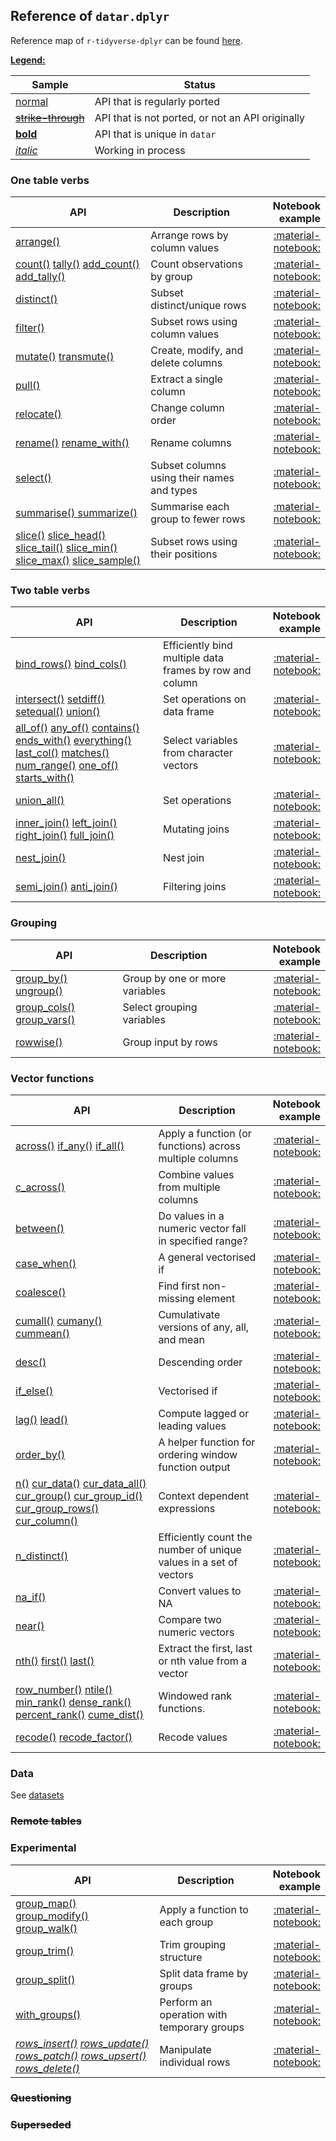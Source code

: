 <style>
.md-typeset__table {
   min-width: 100%;
}

.md-typeset table:not([class]) {
    display: table;
    max-width: 80%;
}
</style>

## Reference of `datar.dplyr`

Reference map of `r-tidyverse-dplyr` can be found [here][1].

<u>**Legend:**</u>

|Sample|Status|
|---|---|
|[normal]()|API that is regularly ported|
|<s>[strike-through]()</s>|API that is not ported, or not an API originally|
|[**bold**]()|API that is unique in `datar`|
|[_italic_]()|Working in process|

### One table verbs

|API|Description|Notebook example|
|---|---|---:|
|[arrange()][2]|Arrange rows by column values| [:material-notebook:][3] |
|[count()][4] [tally()][5] [add_count()][6] [add_tally()][7]|Count observations by group| [:material-notebook:][8] |
|[distinct()][9]|Subset distinct/unique rows| [:material-notebook:][10] |
|[filter()][11]|Subset rows using column values| [:material-notebook:][12] |
|[mutate()][13] [transmute()][14]|Create, modify, and delete columns| [:material-notebook:][15] |
|[pull()][16]|Extract a single column| [:material-notebook:][17] |
|[relocate()][18]|Change column order| [:material-notebook:][19] |
|[rename()][20] [rename_with()][21]|Rename columns| [:material-notebook:][22] |
|[select()][23]|	Subset columns using their names and types| [:material-notebook:][24] |
|[summarise() summarize()][25]| Summarise each group to fewer rows| [:material-notebook:][26] |
|[slice()][27] [slice_head()][28] [slice_tail()][29] [slice_min()][30] [slice_max()][31] [slice_sample()][32]| Subset rows using their positions| [:material-notebook:][33] |

### Two table verbs

|API|Description|Notebook example|
|---|---|---:|
|[bind_rows()][34] [bind_cols()][35]|Efficiently bind multiple data frames by row and column|[:material-notebook:][36]|
|[intersect()][37] [setdiff()][38] [setequal()][39] [union()][40]|Set operations on data frame|[:material-notebook:][41]|
|[all_of()][42] [any_of()][43] [contains()][44] [ends_with()][45] [everything()][46] [last_col()][47] [matches()][48] [num_range()][49] [one_of()][50] [starts_with()][51]|Select variables from character vectors|[:material-notebook:][52]|
|[union_all()][53]|Set operations|[:material-notebook:][54]|
|[inner_join()][55] [left_join()][56] [right_join()][57] [full_join()][58]|Mutating joins|[:material-notebook:][59]|
|[nest_join()][60]|Nest join|[:material-notebook:][61]|
|[semi_join()][62] [anti_join()][63]|Filtering joins|[:material-notebook:][64]|

### Grouping

|API|Description|Notebook example|
|---|---|---:|
|[group_by()][65] [ungroup()][66]|Group by one or more variables|[:material-notebook:][67]|
|[group_cols() group_vars()][68]|Select grouping variables|[:material-notebook:][69]|
|[rowwise()][70]|Group input by rows|[:material-notebook:][71]|

### Vector functions

|API|Description|Notebook example|
|---|---|---:|
|[across()][72] [if_any()][73] [if_all()][74]|Apply a function (or functions) across multiple columns|[:material-notebook:][75]|
|[c_across()][76]|Combine values from multiple columns|[:material-notebook:][77]|
|[between()][78]|Do values in a numeric vector fall in specified range?|[:material-notebook:][79]|
|[case_when()][80]|A general vectorised if|[:material-notebook:][81]|
|[coalesce()][82]|Find first non-missing element|[:material-notebook:][83]|
|[cumall()][84] [cumany()][85] [cummean()][86]|Cumulativate versions of any, all, and mean|[:material-notebook:][87]|
|[desc()][88]|Descending order|[:material-notebook:][89]|
|[if_else()][90]|Vectorised if|[:material-notebook:][91]|
|[lag()][92] [lead()][93]|Compute lagged or leading values|[:material-notebook:][94]|
|[order_by()][95]|A helper function for ordering window function output|[:material-notebook:][96]|
|[n()][97] [cur_data()][98] [cur_data_all()][99] [cur_group()][100] [cur_group_id()][101] [cur_group_rows()][102] [cur_column()][103]|Context dependent expressions|[:material-notebook:][104]|
|[n_distinct()][105]|Efficiently count the number of unique values in a set of vectors|[:material-notebook:][106]|
|[na_if()][107]|Convert values to NA|[:material-notebook:][108]|
|[near()][109]|Compare two numeric vectors|[:material-notebook:][110]|
|[nth()][111] [first()][112] [last()][113]|Extract the first, last or nth value from a vector|[:material-notebook:][114]|
|[row_number()][115] [ntile()][116] [min_rank()][117] [dense_rank()][118] [percent_rank()][119] [cume_dist()][120]|Windowed rank functions.|[:material-notebook:][121]|
|[recode()][122] [recode_factor()][123]|Recode values|[:material-notebook:][124]|

### Data

See [datasets][125]

### <s>Remote tables</s>

### Experimental

|API|Description|Notebook example|
|---|---|---:|
|[group_map()][126] [group_modify()][127] [group_walk()][128]|Apply a function to each group|[:material-notebook:][129]|
|[group_trim()][130]|Trim grouping structure|[:material-notebook:][131]|
|[group_split()][132]|Split data frame by groups|[:material-notebook:][133]|
|[with_groups()][134]|Perform an operation with temporary groups|[:material-notebook:][135]|
|[_rows_insert()_][136] [_rows_update()_][137] [_rows_patch()_][138] [_rows_upsert()_][139] [_rows_delete()_][140]|Manipulate individual rows|[:material-notebook:][141]|

### <s>Questioning</s>

### <s>Superseded</s>


[1]: https://dplyr.tidyverse.org/reference/index.html
[2]: ../../api/datar.dplyr.arrange/#datar.dplyr.arrange.arrange
[3]: ../../notebooks/arrange
[4]: ../../api/datar.dplyr.count_tally/#datar.dplyr.count_tally.count
[5]: ../../api/datar.dplyr.count_tally/#datar.dplyr.count_tally.tally
[6]: ../../api/datar.dplyr.count_tally/#datar.dplyr.count_tally.add_count
[7]: ../../api/datar.dplyr.count_tally/#datar.dplyr.count_tally.add_tally
[8]: ../../notebooks/count
[9]: ../../api/datar.dplyr.distinct/#datar.dplyr.distinct.distinct
[10]: ../../notebooks/distinct
[11]: ../../api/datar.dplyr.filter/#datar.dplyr.filter.filter
[12]: ../../notebooks/filter
[13]: ../../api/datar.dplyr.mutate/#datar.dplyr.mutate.mutate
[14]: ../../api/datar.dplyr.mutate/#datar.dplyr.mutate.transmutate
[15]: ../../notebooks/mutate
[16]: ../../api/datar.dplyr.pull/#datar.dplyr.pull.pull
[17]: ../../notebooks/pull
[18]: ../../api/datar.dplyr.relocate/#datar.dplyr.relocate.relocate
[19]: ../../notebooks/relocate
[20]: ../../api/datar.dplyr.rename/#datar.dplyr.rename.rename
[21]: ../../api/datar.dplyr.rename/#datar.dplyr.rename.rename_with
[22]: ../../notebooks/rename
[23]: ../../api/datar.dplyr.select/#datar.dplyr.select.select
[24]: ../../notebooks/select
[25]: ../../api/datar.dplyr.summarise/#datar.dplyr.summarise.summarise
[26]: ../../notebooks/summarise
[27]: ../../api/datar.dplyr.slice/#datar.dplyr.slice.slice
[28]: ../../api/datar.dplyr.slice/#datar.dplyr.slice.slice_head
[29]: ../../api/datar.dplyr.slice/#datar.dplyr.slice.slice_tail
[30]: ../../api/datar.dplyr.slice/#datar.dplyr.slice.slice_min
[31]: ../../api/datar.dplyr.slice/#datar.dplyr.slice.slice_max
[32]: ../../api/datar.dplyr.slice/#datar.dplyr.slice.slice_sample
[33]: ../../notebooks/slice
[34]: ../../api/datar.dplyr.bind/#datar.dplyr.bind.bind_rows
[35]: ../../api/datar.dplyr.bind/#datar.dplyr.bind.bind_cols
[36]: ../../notebooks/bind
[37]: ../../api/datar.base.verbs/#datar.base.verbs.intersect
[38]: ../../api/datar.base.verbs/#datar.base.verbs.setdiff
[39]: ../../api/datar.base.verbs/#datar.base.verbs.seqequal
[40]: ../../api/datar.base.verbs/#datar.base.verbs.union
[41]: ../../notebooks/setops
[42]: ../../api/datar.dplyr.tidyselect/#datar.dplyr.tidyselect.all_of
[43]: ../../api/datar.dplyr.tidyselect/#datar.dplyr.tidyselect.any_of
[44]: ../../api/datar.dplyr.tidyselect/#datar.dplyr.tidyselect.contains
[45]: ../../api/datar.dplyr.tidyselect/#datar.dplyr.tidyselect.ends_with
[46]: ../../api/datar.dplyr.tidyselect/#datar.dplyr.tidyselect.everything
[47]: ../../api/datar.dplyr.tidyselect/#datar.dplyr.tidyselect.last_col
[48]: ../../api/datar.dplyr.tidyselect/#datar.dplyr.tidyselect.matches
[49]: ../../api/datar.dplyr.tidyselect/#datar.dplyr.tidyselect.num_range
[50]: ../../api/datar.dplyr.tidyselect/#datar.dplyr.tidyselect.one_of
[51]: ../../api/datar.dplyr.tidyselect/#datar.dplyr.tidyselect.starts_with
[52]: ../../notebooks/select
[53]: ../../api/datar.dplyr.sets/#datar.dplyr.sets.union_all
[54]: ../../notebooks/select
[55]: ../../api/datar.dplyr.join/#datar.dplyr.join.inner_join
[56]: ../../api/datar.dplyr.join/#datar.dplyr.join.left_join
[57]: ../../api/datar.dplyr.join/#datar.dplyr.join.right_join
[58]: ../../api/datar.dplyr.join/#datar.dplyr.join.full_join
[59]: ../../notebooks/mutate-joins
[60]: ../../api/datar.dplyr.join/#datar.dplyr.join.nest_join
[61]: ../../notebooks/nest-join
[62]: ../../api/datar.dplyr.join/#datar.dplyr.join.semi_join
[63]: ../../api/datar.dplyr.join/#datar.dplyr.join.anti_join
[64]: ../../notebooks/filter-joins
[65]: ../../api/datar.dplyr.group_by/#datar.dplyr.group_by.group_by
[66]: ../../api/datar.dplyr.group_by/#datar.dplyr.group_by.ungroup
[67]: ../../notebooks/group_by
[68]: ../../api/datar.dplyr.group_data/#datar.dplyr.group_data.group_vars
[69]: ../../notebooks/group_by
[70]: ../../api/datar.dplyr.group_by/#datar.dplyr.group_by.rowwise
[71]: ../../notebooks/rowwise
[72]: ../../api/datar.dplyr.across/#datar.dplyr.across.across
[73]: ../../api/datar.dplyr.across/#datar.dplyr.across.if_any
[74]: ../../api/datar.dplyr.across/#datar.dplyr.across.if_all
[75]: ../../notebooks/across
[76]: ../../api/datar.dplyr.across/#datar.dplyr.across.c_across
[77]: ../../notebooks/across
[78]: ../../api/datar.dplyr.funs/#datar.dplyr.funs.between
[79]: ../../notebooks/between
[80]: ../../api/datar.dplyr.if_else/#datar.dplyr.if_else.case_when
[81]: ../../notebooks/case_when
[82]: ../../api/datar.dplyr.funs/#datar.dplyr.funs.coalesce
[83]: ../../notebooks/coalesce
[84]: ../../api/datar.dplyr.funs/#datar.dplyr.funs.cumall
[85]: ../../api/datar.dplyr.funs/#datar.dplyr.funs.cumany
[86]: ../../api/datar.dplyr.funs/#datar.dplyr.funs.cummean
[87]: ../../notebooks/cumall
[88]: ../../api/datar.dplyr.desc/#datar.dplyr.desc.desc
[89]: ../../notebooks/desc
[90]: ../../api/datar.dplyr.if_else/#datar.dplyr.if_else.if_else
[91]: ../../notebooks/case_when
[92]: ../../api/datar.dplyr.lead_lag/#datar.dplyr.lead_lag.lag
[93]: ../../api/datar.dplyr.lead_lag/#datar.dplyr.lead_lag.lead
[94]: ../../notebooks/lead-lag
[95]: ../../api/datar.dplyr.order_by/#datar.dplyr.order_by.order_by
[96]: ../../notebooks/lead-lag
[97]: ../../api/datar.dplyr.context/#datar.dplyr.context.n
[98]: ../../api/datar.dplyr.context/#datar.dplyr.context.cur_data
[99]: ../../api/datar.dplyr.context/#datar.dplyr.context.cur_data_all
[100]: ../../api/datar.dplyr.context/#datar.dplyr.context.cur_group
[101]: ../../api/datar.dplyr.context/#datar.dplyr.context.cur_group_id
[102]: ../../api/datar.dplyr.context/#datar.dplyr.context.cur_group_rows
[103]: ../../api/datar.dplyr.context/#datar.dplyr.context.cur_column
[104]: ../../notebooks/context
[105]: ../../api/datar.dplyr.distinct/#datar.dplyr.distinct.n_distinct
[106]: ../../notebooks/distinct
[107]: ../../api/datar.dplyr.funs/#datar.dplyr.funs.na_if
[108]: ../../notebooks/na_if
[109]: ../../api/datar.dplyr.funs/#datar.dplyr.funs.near
[110]: ../../notebooks/near
[111]: ../../api/datar.dplyr.funs/#datar.dplyr.funs.nth
[112]: ../../api/datar.dplyr.funs/#datar.dplyr.funs.first
[113]: ../../api/datar.dplyr.funs/#datar.dplyr.funs.last
[114]: ../../notebooks/nth
[115]: ../../api/datar.dplyr.rank/#datar.dplyr.rank.row_number
[116]: ../../api/datar.dplyr.rank/#datar.dplyr.rank.ntile
[117]: ../../api/datar.dplyr.rank/#datar.dplyr.rank.min_rank
[118]: ../../api/datar.dplyr.rank/#datar.dplyr.rank.dense_rank
[119]: ../../api/datar.dplyr.rank/#datar.dplyr.rank.percent_rank
[120]: ../../api/datar.dplyr.rank/#datar.dplyr.rank.cume_dist
[121]: ../../notebooks/ranking
[122]: ../../api/datar.dplyr.recode/#datar.dplyr.recode.recode
[123]: ../../api/datar.dplyr.recode/#datar.dplyr.recode.recode_factor
[124]: ../../notebooks/recode
[125]: ../datasets
[126]: ../../api/datar.dplyr.group_iter/#datar.dplyr.group_iter.group_map
[127]: ../../api/datar.dplyr.group_iter/#datar.dplyr.group_iter.group_modify
[128]: ../../api/datar.dplyr.group_iter/#datar.dplyr.group_iter.group_walk
[129]: ../../notebooks/group_map
[130]: ../../api/datar.dplyr.group_iter/#datar.dplyr.group_iter.group_trim
[131]: ../../notebooks/group_trim
[132]: ../../api/datar.dplyr.group_iter/#datar.dplyr.group_iter.group_split
[133]: ../../notebooks/group_split
[134]: ../../api/datar.dplyr.group_iter/#datar.dplyr.group_iter.with_groups
[135]: ../../notebooks/with_groups
[136]: #
[137]: #
[138]: #
[139]: #
[140]: #
[141]: #
